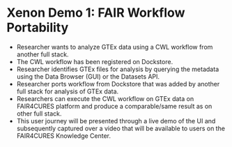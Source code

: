 # Xenon Demo 1: FAIR Workflow Portability

* Researcher wants to analyze GTEx data using a CWL workflow from another full stack.
* The CWL workflow has been registered on Dockstore.
* Researcher identifies GTEx files for analysis by querying the metadata using the Data Browser (GUI) or the Datasets API.
* Researcher ports workflow from Dockstore that was added by another full stack for analysis of GTEx data.
* Researchers can execute the CWL workflow on GTEx data on FAIR4CURES platform and produce a comparable/same result as on other full stack.
* This user journey will be presented through a live demo of the UI and subsequently captured over a video that will be available to users on the FAIR4CURES Knowledge Center.
